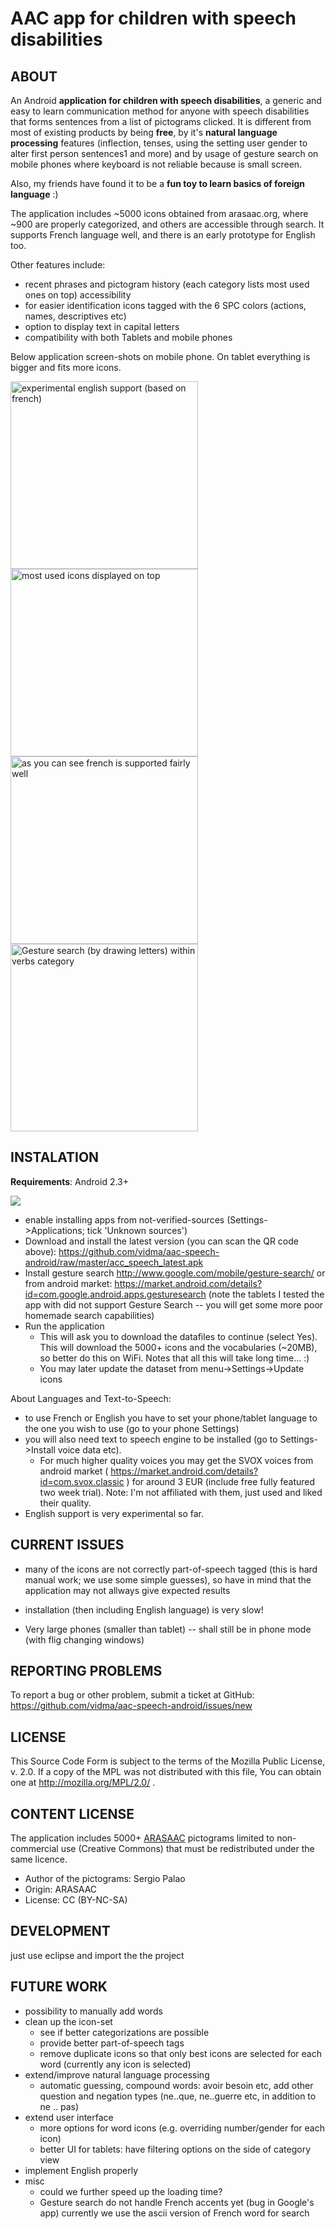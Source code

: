 AAC app for children with speech disabilities
=============================================

ABOUT
-----

An Android **application for children with speech disabilities**,  a generic and easy to learn communication method for anyone with speech disabilities that forms sentences from a list of pictograms clicked. It is different from most of existing products by being **free**, by it's **natural language processing** features (inflection, tenses, using the setting user gender to alter first person sentences1 and more) and by usage of gesture search on mobile phones where keyboard is not reliable because is small screen.

Also, my friends have found it to be a **fun toy to learn basics of foreign language** :)

The application includes ~5000 icons obtained from arasaac.org, where ~900 are properly categorized, and others are accessible through search. It supports French language well, and there is an early prototype for English too.

Other features include:

* recent phrases and pictogram history (each category lists most used ones on top)
accessibility
* for easier identification icons tagged with the 6 SPC colors (actions, names, descriptives etc)
* option to display text in capital letters
* compatibility with both Tablets and mobile phones




Below application screen-shots on mobile phone. On tablet everything is bigger and fits more icons.


<img src="https://github.com/vidma/aac-speech-android/raw/master/screenshots/shot_000011.png" width="300px"  title="experimental english support (based on french)" margin="10" />
<img src="https://github.com/vidma/aac-speech-android/raw/master/screenshots/shot_000029.png" width="300px"  title="most used icons displayed on top" margin="10" />
<img src="https://github.com/vidma/aac-speech-android/raw/master/screenshots/shot_000030.png" width="300px"  title="as you can see french is supported fairly well" margin="10" />
<img src="https://github.com/vidma/aac-speech-android/raw/master/screenshots/screenshot-1326571249316.png" width="300px"  title="Gesture search (by drawing letters) within verbs category" margin="10" />


INSTALATION
-----------

**Requirements**: Android 2.3+

<img src="https://github.com/vidma/aac-speech-android/raw/master/qr-code2.png" />


* enable installing apps from not-verified-sources (Settings->Applications; tick 'Unknown sources')
* Download and install the latest version (you can scan the QR code above): https://github.com/vidma/aac-speech-android/raw/master/acc_speech_latest.apk
* Install gesture search http://www.google.com/mobile/gesture-search/  or from android market: https://market.android.com/details?id=com.google.android.apps.gesturesearch
(note the tablets I tested the app with did not support Gesture Search -- you will get some more poor homemade search capabilities)
* Run the application
    * This will ask you to download the datafiles to continue (select Yes). This will download the 5000+ icons and the vocabularies (~20MB), so better do this on WiFi. Notes that all this will take long time... :)
    * You may later update the dataset from menu->Settings->Update icons




About Languages and Text-to-Speech:

* to use French or English you have to set your phone/tablet language to the one you wish to use (go to your phone Settings)
* you will also need text to speech engine to be installed (go to Settings->Install voice data etc). 
    * For much higher quality voices you may get the SVOX voices from android market ( https://market.android.com/details?id=com.svox.classic ) for around 3 EUR (include free fully featured two week trial). Note: I'm not affiliated with them, just used and liked their quality.
* English support is very experimental so far.



CURRENT ISSUES
-------------------------------

* many of the icons are not correctly part-of-speech tagged (this is hard manual work; we use some simple guesses), so have in mind that the application may not allways give expected results

* installation (then including English language) is very slow!

* Very large phones (smaller than tablet) -- shall still be in phone mode (with flig changing windows) 

REPORTING PROBLEMS
------------------

To report a bug or other problem, submit a ticket at GitHub: https://github.com/vidma/aac-speech-android/issues/new

LICENSE
-------

This Source Code Form is subject to the terms of the Mozilla Public License, v. 2.0. If a copy of the MPL was not distributed with this file, You can obtain one at http://mozilla.org/MPL/2.0/ .

CONTENT LICENSE
-------

The application includes 5000+ <a href="http://arasaac.org/condiciones_uso.php">ARASAAC</a> pictograms limited to non-commercial use (Creative Commons) that must be redistributed under the same licence.

* Author of the pictograms: Sergio Palao
* Origin: ARASAAC
* License: CC (BY-NC-SA)



DEVELOPMENT
-----------
just use eclipse and import the the project


FUTURE WORK
-----------
* possibility to manually add words
* clean up the icon-set
    * see if better categorizations are possible
    * provide better part-of-speech tags
    * remove duplicate icons so that only best icons are selected for each word (currently any icon is selected)
* extend/improve natural language processing
    * automatic guessing, compound words: avoir besoin etc, add other question and negation types (ne..que, ne..guerre etc, in addition to ne .. pas)
* extend user interface
    * more options for word icons (e.g. overriding number/gender for each icon)
    * better UI for tablets: have filtering options on the side of category view 
* implement English properly
* misc    
    * could we further speed up the loading time?
    * Gesture search do not handle French accents yet (bug in Google's app)
currently we use the ascii version of French word for search

